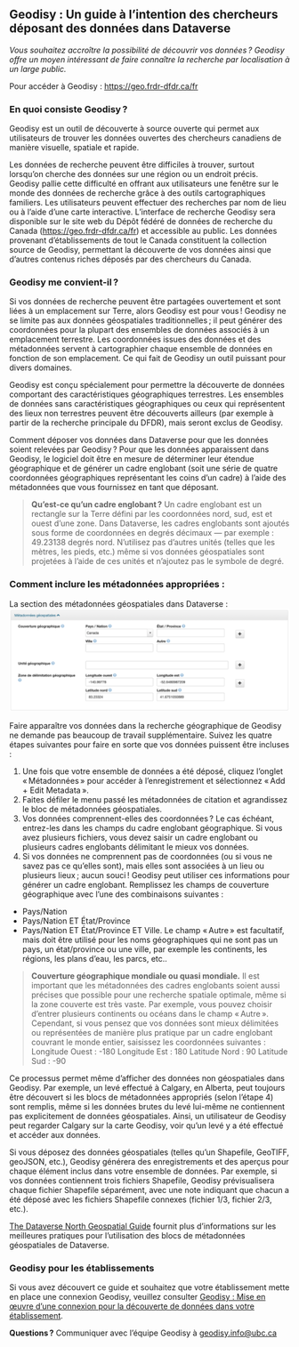 ## Geodisy : Un guide à l’intention des chercheurs déposant des données dans Dataverse

_Vous souhaitez accroître la possibilité de découvrir vos données ? Geodisy offre un moyen intéressant de faire connaître la recherche par localisation à un large public._

Pour accéder à Geodisy : https://geo.frdr-dfdr.ca/fr

### En quoi consiste Geodisy ?

Geodisy est un outil de découverte à source ouverte qui permet aux utilisateurs de trouver les données ouvertes des chercheurs canadiens de manière visuelle, spatiale et rapide.

Les données de recherche peuvent être difficiles à trouver, surtout lorsqu’on cherche des données sur une région ou un endroit précis. Geodisy pallie cette difficulté en offrant aux utilisateurs une fenêtre sur le monde des données de recherche grâce à des outils cartographiques familiers. Les utilisateurs peuvent effectuer des recherches par nom de lieu ou à l’aide d’une carte interactive. L’interface de recherche Geodisy sera disponible sur le site web du Dépôt fédéré de données de recherche du Canada (https://geo.frdr-dfdr.ca/fr) et accessible au public. Les données provenant d’établissements de tout le Canada constituent la collection source de Geodisy, permettant la découverte de vos données ainsi que d’autres contenus riches déposés par des chercheurs du Canada.

### Geodisy me convient-il ?

Si vos données de recherche peuvent être partagées ouvertement et sont liées à un emplacement sur Terre, alors Geodisy est pour vous ! Geodisy ne se limite pas aux données géospatiales traditionnelles ; il peut générer des coordonnées pour la plupart des ensembles de données associés à un emplacement terrestre. Les coordonnées issues des données et des métadonnées servent à cartographier chaque ensemble de données en fonction de son emplacement. Ce qui fait de Geodisy un outil puissant pour divers domaines.

Geodisy est conçu spécialement pour permettre la découverte de données comportant des caractéristiques géographiques terrestres. Les ensembles de données sans caractéristiques géographiques ou ceux qui représentent des lieux non terrestres peuvent être découverts ailleurs (par exemple à partir de la recherche principale du DFDR), mais seront exclus de Geodisy.

Comment déposer vos données dans Dataverse pour que les données soient relevées par Geodisy ? Pour que les données apparaissent dans Geodisy, le logiciel doit être en mesure de déterminer leur étendue géographique et de générer un cadre englobant (soit une série de quatre coordonnées géographiques représentant les coins d’un cadre) à l’aide des métadonnées que vous fournissez en tant que déposant.

>**Qu’est-ce qu’un cadre englobant ?**
>Un cadre englobant est un rectangle sur la Terre défini par les coordonnées nord, sud, est et ouest d’une zone. Dans Dataverse, les cadres englobants sont ajoutés sous forme de coordonnées en degrés décimaux — par exemple : 49.23138 degrés nord. N’utilisez pas d’autres unités (telles que les mètres, les pieds, etc.) même si vos données géospatiales sont projetées à l’aide de ces unités et n’ajoutez pas le symbole de degré.

### Comment inclure les métadonnées appropriées :
La section des métadonnées géospatiales dans Dataverse :
![Métadonnées géospatiales](images/GeospatialMetadataSampleFR.png)

Faire apparaître vos données dans la recherche géographique de Geodisy ne demande pas beaucoup de travail supplémentaire. Suivez les quatre étapes suivantes pour faire en sorte que vos données puissent être incluses :
1.	Une fois que votre ensemble de données a été déposé, cliquez l’onglet « Métadonnées » pour accéder à l’enregistrement et sélectionnez « Add + Edit Metadata ».
2.	Faites défiler le menu passé les métadonnées de citation et agrandissez le bloc de métadonnées géospatiales.
3.	Vos données comprennent-elles des coordonnées ? Le cas échéant, entrez-les dans les champs du cadre englobant géographique. Si vous avez plusieurs fichiers, vous devez saisir un cadre englobant ou plusieurs cadres englobants délimitant le mieux vos données.
4.	Si vos données ne comprennent pas de coordonnées (ou si vous ne savez pas ce qu’elles sont), mais elles sont associées à un lieu ou plusieurs lieux ; aucun souci ! Geodisy peut utiliser ces informations pour générer un cadre englobant. Remplissez les champs de couverture géographique avec l’une des combinaisons suivantes :
* Pays/Nation
* Pays/Nation ET État/Province
* Pays/Nation ET État/Province ET Ville.
Le champ « Autre » est facultatif, mais doit être utilisé pour les noms géographiques qui ne sont pas un pays, un état/province ou une ville, par exemple les continents, les régions, les plans d’eau, les parcs, etc..

>**Couverture géographique mondiale ou quasi mondiale.**
>Il est important que les métadonnées des cadres englobants soient aussi précises que possible pour une recherche spatiale optimale, même si la zone couverte est très vaste. Par exemple, vous pouvez choisir d’entrer plusieurs continents ou océans dans le champ « Autre ». Cependant, si vous pensez que vos données sont mieux délimitées ou représentées de manière plus pratique par un cadre englobant couvrant le monde entier, saisissez les coordonnées suivantes :
>Longitude Ouest : -180
>Longitude Est : 180
>Latitude Nord : 90
>Latitude Sud : -90

Ce processus permet même d’afficher des données non géospatiales dans Geodisy. Par exemple, un levé effectué à Calgary, en Alberta, peut toujours être découvert si les blocs de métadonnées appropriés (selon l’étape 4) sont remplis, même si les données brutes du levé lui-même ne contiennent pas explicitement de données géospatiales. Ainsi, un utilisateur de Geodisy peut regarder Calgary sur la carte Geodisy, voir qu’un levé y a été effectué et accéder aux données.

Si vous déposez des données géospatiales (telles qu’un Shapefile, GeoTIFF, geoJSON, etc.), Geodisy générera des enregistrements et des aperçus pour chaque élément inclus dans votre ensemble de données. Par exemple, si vos données contiennent trois fichiers Shapefile, Geodisy prévisualisera chaque fichier Shapefile séparément, avec une note indiquant que chacun a été déposé avec les fichiers Shapefile connexes (fichier 1/3, fichier 2/3, etc.).

[The Dataverse North Geospatial Guide](https://dx.doi.org/10.14288/1.0388724) fournit plus d’informations sur les meilleures pratiques pour l’utilisation des blocs de métadonnées géospatiales de Dataverse.

### Geodisy pour les établissements
Si vous avez découvert ce guide et souhaitez que votre établissement mette en place une connexion Geodisy, veuillez consulter [Geodisy : Mise en œuvre d’une connexion pour la découverte de données dans votre établissement](https://github.com/ubc-library/geodisy/blob/master/Documentation/userguides/GeodisyInstitutionalGuide-FR.md).

**Questions ?** Communiquer avec l’équipe Geodisy à [geodisy.info@ubc.ca](mailto:geodisy.info@ubc.ca)
